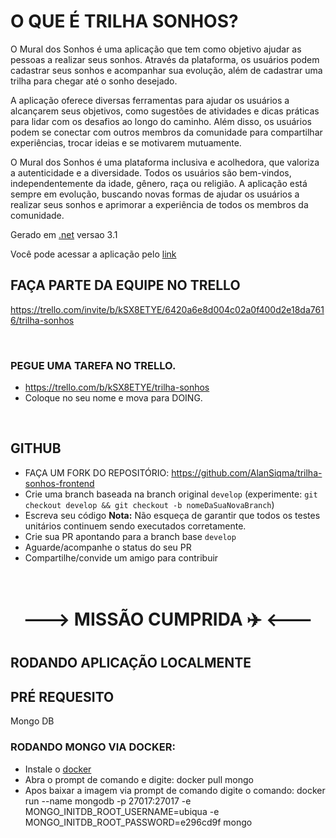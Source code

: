 # O QUE É TRILHA SONHOS?
O Mural dos Sonhos é uma aplicação que tem como objetivo ajudar as pessoas a realizar seus sonhos. Através da plataforma, os usuários podem cadastrar seus sonhos e acompanhar sua evolução, além de cadastrar uma trilha para chegar até o sonho desejado.

A aplicação oferece diversas ferramentas para ajudar os usuários a alcançarem seus objetivos, como sugestões de atividades e dicas práticas para lidar com os desafios ao longo do caminho. Além disso, os usuários podem se conectar com outros membros da comunidade para compartilhar experiências, trocar ideias e se motivarem mutuamente.

O Mural dos Sonhos é uma plataforma inclusiva e acolhedora, que valoriza a autenticidade e a diversidade. Todos os usuários são bem-vindos, independentemente da idade, gênero, raça ou religião. A aplicação está sempre em evolução, buscando novas formas de ajudar os usuários a realizar seus sonhos e aprimorar a experiência de todos os membros da comunidade.

Gerado em [.net](https://dotnet.microsoft.com/en-us/download/dotnet/3.1) versao 3.1

Você pode acessar a aplicação pelo [link](https://www.trilhasonhos.com.br/)

## FAÇA PARTE DA EQUIPE NO TRELLO

https://trello.com/invite/b/kSX8ETYE/6420a6e8d004c02a0f400d2e18da7616/trilha-sonhos

</br>

### PEGUE UMA TAREFA NO TRELLO.

- https://trello.com/b/kSX8ETYE/trilha-sonhos
- Coloque no seu nome e mova para DOING.

</br>

##  GITHUB

- FAÇA UM FORK DO REPOSITÓRIO: https://github.com/AlanSiqma/trilha-sonhos-frontend
- Crie uma branch baseada na branch original `develop`
    (experimente: `git checkout develop && git checkout -b nomeDaSuaNovaBranch`)
- Escreva seu código
    **Nota:** Não esqueça de garantir que todos os testes unitários continuem sendo executados corretamente.
- Crie sua PR apontando para a branch base `develop`
- Aguarde/acompanhe o status do seu PR
- Compartilhe/convide um amigo para contribuir

</br>

<h1 style="text-align: center;">---> MISSÃO CUMPRIDA ✈️ <---</h1>


## RODANDO APLICAÇÃO LOCALMENTE

## PRÉ REQUESITO
Mongo DB

### RODANDO MONGO VIA DOCKER:
- Instale o [docker](https://docs.docker.com/engine/install/)
- Abra o prompt de comando e digite: docker pull mongo 
- Apos baixar a imagem via prompt de comando digite o comando: docker run --name mongodb -p 27017:27017 -e MONGO_INITDB_ROOT_USERNAME=ubiqua -e MONGO_INITDB_ROOT_PASSWORD=e296cd9f mongo
